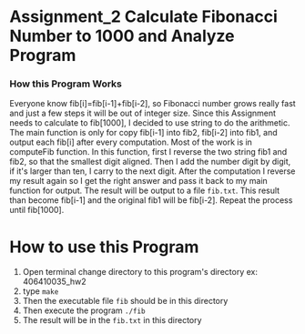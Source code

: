 # Assignment_2 Calculate Fibonacci Number to 1000 and Analyze Program


### How this Program Works

Everyone know fib[i]=fib[i-1]+fib[i-2], so Fibonacci number grows really fast and just a few steps it will be out of integer size. Since this Assignment needs to calculate to fib[1000], I decided to use string to do the arithmetic. The main function is only for copy fib[i-1] into fib2, fib[i-2] into fib1, and output each fib[i] after every computation. Most of the work is in computeFib function. In this function, first I reverse the two string fib1 and fib2, so that the smallest digit aligned. Then I add the number digit by digit, if it's larger than ten, I carry to the next digit. After the computation I reverse my result again so I get the right answer and pass it back to my main function for output. The result will be output to a file `fib.txt`. This result than become fib[i-1] and the original fib1 will be fib[i-2]. Repeat the process until fib[1000].

# How to use this Program

1. Open terminal change directory to this program's directory ex: 406410035_hw2
2. type `make`
3. Then the executable file `fib` should be in this directory
4. Then execute the program `./fib`
5. The result will be in the `fib.txt` in this directory
